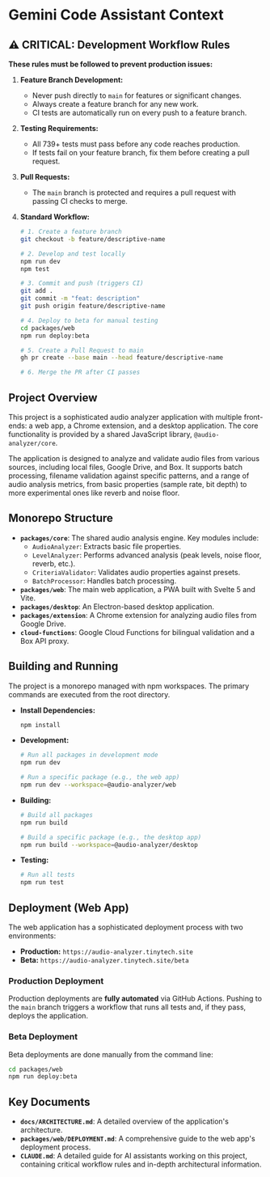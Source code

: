 # Gemini Code Assistant Context

## ⚠️ CRITICAL: Development Workflow Rules

**These rules must be followed to prevent production issues:**

1.  **Feature Branch Development:**
    *   Never push directly to `main` for features or significant changes.
    *   Always create a feature branch for any new work.
    *   CI tests are automatically run on every push to a feature branch.

2.  **Testing Requirements:**
    *   All 739+ tests must pass before any code reaches production.
    *   If tests fail on your feature branch, fix them before creating a pull request.

3.  **Pull Requests:**
    *   The `main` branch is protected and requires a pull request with passing CI checks to merge.

4.  **Standard Workflow:**
    ```bash
    # 1. Create a feature branch
    git checkout -b feature/descriptive-name

    # 2. Develop and test locally
    npm run dev
    npm test

    # 3. Commit and push (triggers CI)
    git add .
    git commit -m "feat: description"
    git push origin feature/descriptive-name

    # 4. Deploy to beta for manual testing
    cd packages/web
    npm run deploy:beta

    # 5. Create a Pull Request to main
    gh pr create --base main --head feature/descriptive-name

    # 6. Merge the PR after CI passes
    ```

## Project Overview

This project is a sophisticated audio analyzer application with multiple front-ends: a web app, a Chrome extension, and a desktop application. The core functionality is provided by a shared JavaScript library, `@audio-analyzer/core`.

The application is designed to analyze and validate audio files from various sources, including local files, Google Drive, and Box. It supports batch processing, filename validation against specific patterns, and a range of audio analysis metrics, from basic properties (sample rate, bit depth) to more experimental ones like reverb and noise floor.

## Monorepo Structure

-   **`packages/core`**: The shared audio analysis engine. Key modules include:
    -   `AudioAnalyzer`: Extracts basic file properties.
    -   `LevelAnalyzer`: Performs advanced analysis (peak levels, noise floor, reverb, etc.).
    -   `CriteriaValidator`: Validates audio properties against presets.
    -   `BatchProcessor`: Handles batch processing.
-   **`packages/web`**: The main web application, a PWA built with Svelte 5 and Vite.
-   **`packages/desktop`**: An Electron-based desktop application.
-   **`packages/extension`**: A Chrome extension for analyzing audio files from Google Drive.
-   **`cloud-functions`**: Google Cloud Functions for bilingual validation and a Box API proxy.

## Building and Running

The project is a monorepo managed with npm workspaces. The primary commands are executed from the root directory.

-   **Install Dependencies:**
    ```bash
    npm install
    ```

-   **Development:**
    ```bash
    # Run all packages in development mode
    npm run dev

    # Run a specific package (e.g., the web app)
    npm run dev --workspace=@audio-analyzer/web
    ```

-   **Building:**
    ```bash
    # Build all packages
    npm run build

    # Build a specific package (e.g., the desktop app)
    npm run build --workspace=@audio-analyzer/desktop
    ```

-   **Testing:**
    ```bash
    # Run all tests
    npm run test
    ```

## Deployment (Web App)

The web application has a sophisticated deployment process with two environments:

-   **Production:** `https://audio-analyzer.tinytech.site`
-   **Beta:** `https://audio-analyzer.tinytech.site/beta`

### Production Deployment

Production deployments are **fully automated** via GitHub Actions. Pushing to the `main` branch triggers a workflow that runs all tests and, if they pass, deploys the application.

### Beta Deployment

Beta deployments are done manually from the command line:

```bash
cd packages/web
npm run deploy:beta
```

## Key Documents

-   **`docs/ARCHITECTURE.md`**: A detailed overview of the application's architecture.
-   **`packages/web/DEPLOYMENT.md`**: A comprehensive guide to the web app's deployment process.
-   **`CLAUDE.md`**: A detailed guide for AI assistants working on this project, containing critical workflow rules and in-depth architectural information.
